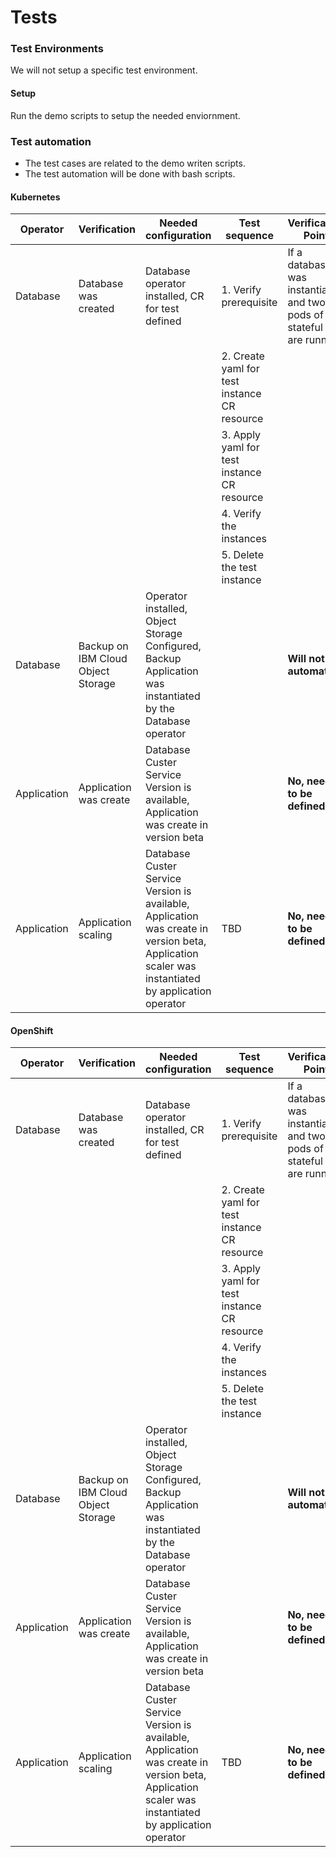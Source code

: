 # Tests 

### Test Environments

We will not setup a specific test environment.

#### Setup 

Run the demo scripts to setup the needed enviornment.

### Test automation

* The test cases are related to the demo 
writen scripts.
* The test automation will be done with bash scripts.

#### Kubernetes

| Operator | Verification | Needed configuration | Test sequence | Verification Point |
| --- | --- | --- | --- | --- |
| Database | Database was created | Database operator installed, CR for test defined | 1. Verify prerequisite  | If a database was instantiated and two pods of the stateful set are running. | 
|  |  |  | 2. Create yaml for test instance CR resource |  |
|  |  |  | 3. Apply yaml for test instance CR resource |  |
|  |  |  | 4. Verify the instances |  |
|  |  |  | 5. Delete the test instance |  |
| Database | Backup on IBM Cloud Object Storage | Operator installed, Object Storage Configured, Backup Application was instantiated by the Database operator | |  **Will not be automated!**
| Application | Application was create | Database Custer Service Version is available, Application was create in version beta |  |  **No, needs to be defined.** |
| Application | Application scaling| Database Custer Service Version is available, Application was create in version beta, Application scaler was instantiated by application operator | TBD | **No, needs to be defined.** |

#### OpenShift

| Operator | Verification | Needed configuration | Test sequence | Verification Point |
| --- | --- | --- | --- | --- |
| Database | Database was created | Database operator installed, CR for test defined | 1. Verify prerequisite  | If a database was instantiated and two pods of the stateful set are running. | 
|  |  |  | 2. Create yaml for test instance CR resource |  |
|  |  |  | 3. Apply yaml for test instance CR resource |  |
|  |  |  | 4. Verify the instances |  |
|  |  |  | 5. Delete the test instance |  |
| Database | Backup on IBM Cloud Object Storage | Operator installed, Object Storage Configured, Backup Application was instantiated by the Database operator | |  **Will not be automated!**
| Application | Application was create | Database Custer Service Version is available, Application was create in version beta |  |  **No, needs to be defined.** |
| Application | Application scaling| Database Custer Service Version is available, Application was create in version beta, Application scaler was instantiated by application operator | TBD | **No, needs to be defined.** |



